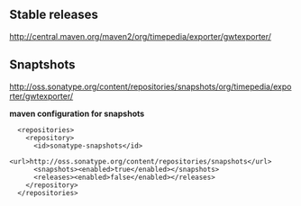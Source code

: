## Stable releases ##

http://central.maven.org/maven2/org/timepedia/exporter/gwtexporter/

## Snaptshots ##

http://oss.sonatype.org/content/repositories/snapshots/org/timepedia/exporter/gwtexporter/

**maven configuration for snapshots**

```
  <repositories>
    <repository>
      <id>sonatype-snapshots</id>
      <url>http://oss.sonatype.org/content/repositories/snapshots</url>
      <snapshots><enabled>true</enabled></snapshots>
      <releases><enabled>false</enabled></releases>
    </repository>
  </repositories>

```